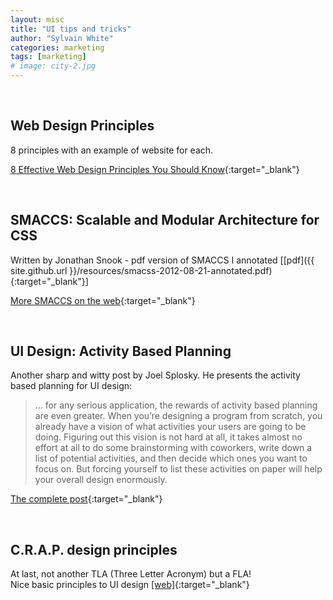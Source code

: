 ```yaml
---
layout: misc
title: "UI tips and tricks"
author: "Sylvain White"
categories: marketing
tags: [marketing]
# image: city-2.jpg
---
```

<br/>

## Web Design Principles

8 principles with an example of website for each.

[8 Effective Web Design Principles You Should Know](https://conversionxl.com/blog/universal-web-design-principles/){:target="_blank"}

<br/>

## SMACCS: Scalable and Modular Architecture for CSS

Written by Jonathan Snook - pdf version of SMACCS I annotated [[pdf]({{ site.github.url }}/resources/smacss-2012-08-21-annotated.pdf){:target="_blank"}]

[More SMACCS on the web](http://smacss.com/){:target="_blank"}

<br/>

## UI Design: Activity Based Planning

Another sharp and witty post by Joel Splosky. He presents the activity
based planning for UI design:

>... for any serious application, the rewards of activity based planning are even greater. When you’re designing a program from scratch, you already have a vision of what activities your users are going to be doing. Figuring out this vision is not hard at all, it takes almost no effort at all to do some brainstorming with coworkers, write down a list of potential activities, and then decide which ones you want to focus on. But forcing yourself to list these activities on paper will help your overall design enormously.

[The complete post](https://www.joelonsoftware.com/2000/05/09/the-process-of-designing-a-product/){:target="_blank"}

<br/>

## C.R.A.P. design principles

At last, not another TLA (Three Letter Acronym) but a FLA!<br/>
Nice basic principles to UI design
[[web]](https://saylordotorg.github.io/text_business-information-systems-design-an-app-for-that/s07-01-c-r-a-p-principles-of-graphic-.html){:target="_blank"}

